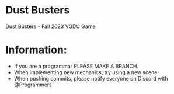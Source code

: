 # Dust Busters
 Dust Busters - Fall 2023 VGDC Game

# Information:
* If you are a programmar PLEASE MAKE A BRANCH.
* When implementing new mechanics, try using a new scene.
* When pushing commits, please notify everyone on Discord with @Programmers
